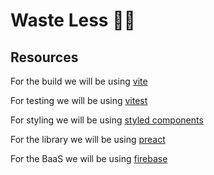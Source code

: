 # Waste Less 💚🍴

## Resources

For the build we will be using [vite](https://vitejs.dev/)

For testing we will be using [vitest](https://vitest.dev/)

For styling we will be using [styled components](https://styled-components.com/)

For the library we will be using [preact](https://preactjs.com/)

For the BaaS we will be using [firebase](https://firebase.google.com/)
